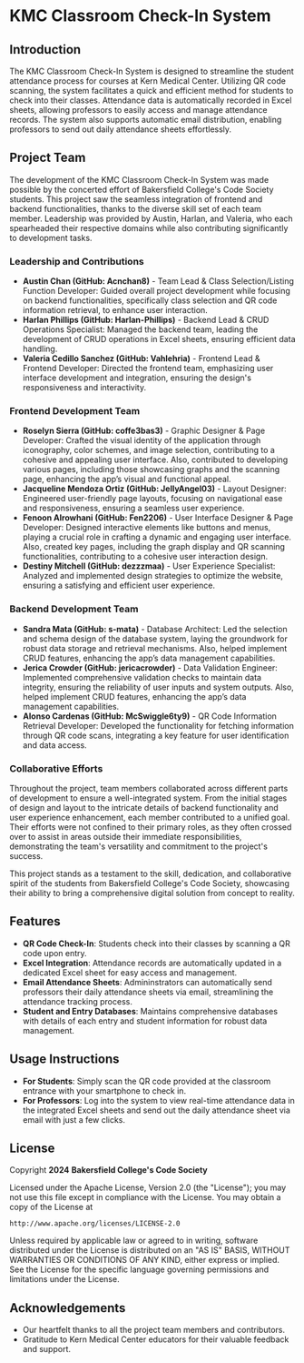 # KMC Classroom Check-In System

## Introduction
The KMC Classroom Check-In System is designed to streamline the student attendance process for courses at Kern Medical Center. Utilizing QR code scanning, the system facilitates a quick and efficient method for students to check into their classes. Attendance data is automatically recorded in Excel sheets, allowing professors to easily access and manage attendance records. The system also supports automatic email distribution, enabling professors to send out daily attendance sheets effortlessly.

## Project Team

The development of the KMC Classroom Check-In System was made possible by the concerted effort of Bakersfield College's Code Society students. This project saw the seamless integration of frontend and backend functionalities, thanks to the diverse skill set of each team member. Leadership was provided by Austin, Harlan, and Valeria, who each spearheaded their respective domains while also contributing significantly to development tasks.

### Leadership and Contributions

- **Austin Chan (GitHub: Acnchan8)** - Team Lead & Class Selection/Listing Function Developer: Guided overall project development while focusing on backend functionalities, specifically class selection and QR code information retrieval, to enhance user interaction.
- **Harlan Phillips (GitHub: Harlan-Phillips)** - Backend Lead & CRUD Operations Specialist: Managed the backend team, leading the development of CRUD operations in Excel sheets, ensuring efficient data handling.
- **Valeria Cedillo Sanchez (GitHub: Vahlehria)** - Frontend Lead & Frontend Developer: Directed the frontend team, emphasizing user interface development and integration, ensuring the design's responsiveness and interactivity.

### Frontend Development Team

- **Roselyn Sierra (GitHub: coffe3bas3)** - Graphic Designer & Page Developer: Crafted the visual identity of the application through iconography, color schemes, and image selection, contributing to a cohesive and appealing user interface. Also, contributed to developing various pages, including those showcasing graphs and the scanning page, enhancing the app’s visual and functional appeal.
- **Jacqueline Mendoza Ortiz (GitHub: JellyAngel03)** - Layout Designer: Engineered user-friendly page layouts, focusing on navigational ease and responsiveness, ensuring a seamless user experience.
- **Fenoon Alrowhani (GitHub: Fen2206)** - User Interface Designer & Page Developer: Designed interactive elements like buttons and menus, playing a crucial role in crafting a dynamic and engaging user interface. Also, created key pages, including the graph display and QR scanning functionalities, contributing to a cohesive user interaction design.
- **Destiny Mitchell (GitHub: dezzzmaa)** - User Experience Specialist: Analyzed and implemented design strategies to optimize the website, ensuring a satisfying and efficient user experience.

### Backend Development Team

- **Sandra Mata (GitHub: s-mata)** - Database Architect: Led the selection and schema design of the database system, laying the groundwork for robust data storage and retrieval mechanisms. Also, helped implement CRUD features, enhancing the app’s data management capabilities.
- **Jerica Crowder (GitHub: jericacrowder)** - Data Validation Engineer: Implemented comprehensive validation checks to maintain data integrity, ensuring the reliability of user inputs and system outputs. Also, helped implement CRUD features, enhancing the app’s data management capabilities.
- **Alonso Cardenas (GitHub: McSwiggle6ty9)** - QR Code Information Retrieval Developer: Developed the functionality for fetching information through QR code scans, integrating a key feature for user identification and data access.

### Collaborative Efforts

Throughout the project, team members collaborated across different parts of development to ensure a well-integrated system. From the initial stages of design and layout to the intricate details of backend functionality and user experience enhancement, each member contributed to a unified goal. Their efforts were not confined to their primary roles, as they often crossed over to assist in areas outside their immediate responsibilities, demonstrating the team's versatility and commitment to the project's success.

This project stands as a testament to the skill, dedication, and collaborative spirit of the students from Bakersfield College's Code Society, showcasing their ability to bring a comprehensive digital solution from concept to reality.

## Features
- **QR Code Check-In**: Students check into their classes by scanning a QR code upon entry.
- **Excel Integration**: Attendance records are automatically updated in a dedicated Excel sheet for easy access and management.
- **Email Attendance Sheets**: Admininstrators can automatically send professors their daily attendance sheets via email, streamlining the attendance tracking process.
- **Student and Entry Databases**: Maintains comprehensive databases with details of each entry and student information for robust data management.

## Usage Instructions 
- **For Students**: Simply scan the QR code provided at the classroom entrance with your smartphone to check in.
- **For Professors**: Log into the system to view real-time attendance data in the integrated Excel sheets and send out the daily attendance sheet via email with just a few clicks.

## License
Copyright **2024** **Bakersfield College's Code Society**

Licensed under the Apache License, Version 2.0 (the "License");
you may not use this file except in compliance with the License.
You may obtain a copy of the License at

    http://www.apache.org/licenses/LICENSE-2.0

Unless required by applicable law or agreed to in writing, software
distributed under the License is distributed on an "AS IS" BASIS,
WITHOUT WARRANTIES OR CONDITIONS OF ANY KIND, either express or implied.
See the License for the specific language governing permissions and
limitations under the License.

## Acknowledgements
- Our heartfelt thanks to all the project team members and contributors.
- Gratitude to Kern Medical Center educators for their valuable feedback and support.
